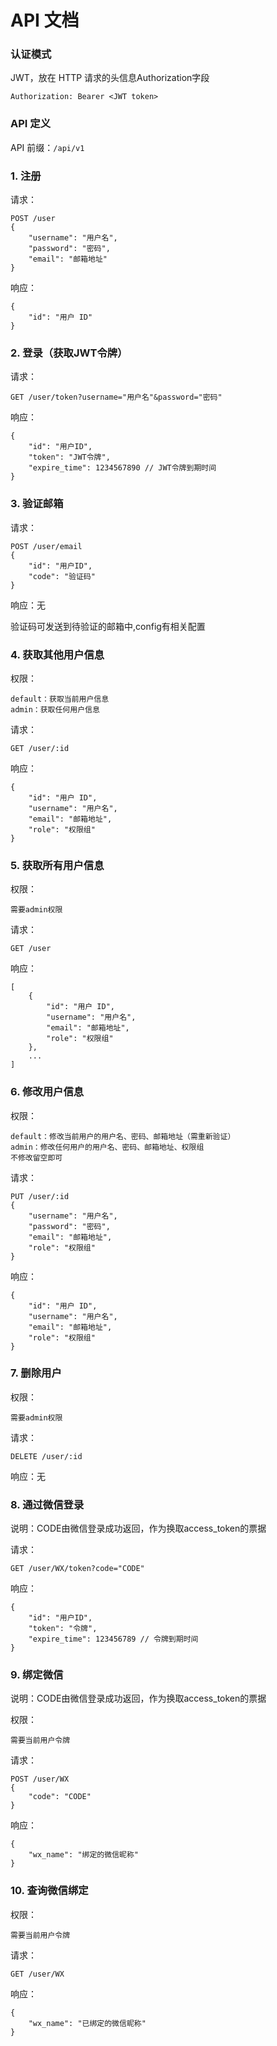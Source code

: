 # API 文档

### 认证模式

JWT，放在 HTTP 请求的头信息Authorization字段

```
Authorization: Bearer <JWT token>
```

### API 定义

API 前缀：`/api/v1`

### 1. 注册

请求：

```
POST /user
{
    "username": "用户名",
    "password": "密码",
    "email": "邮箱地址"
}
```

响应：

```
{
    "id": "用户 ID"
}
```

### 2. 登录（获取JWT令牌）

请求：

```
GET /user/token?username="用户名"&password="密码"
```

响应：

```
{
	"id": "用户ID",
    "token": "JWT令牌",
    "expire_time": 1234567890 // JWT令牌到期时间
}
```

### 3. 验证邮箱

请求：

```
POST /user/email
{
	"id": "用户ID",
    "code": "验证码"
}
```

响应：无

验证码可发送到待验证的邮箱中,config有相关配置

### 4. 获取其他用户信息

权限：

```
default：获取当前用户信息
admin：获取任何用户信息
```

请求：

```
GET /user/:id
```

响应：

```
{
	"id": "用户 ID",
	"username": "用户名",
	"email": "邮箱地址",
	"role": "权限组"
}
```

### 5. 获取所有用户信息

权限：

```
需要admin权限
```

请求：

```
GET /user
```

响应：

```
[
    {
		"id": "用户 ID",
		"username": "用户名",
		"email": "邮箱地址",
		"role": "权限组"
	},
    ...
]
```

### 6. 修改用户信息

权限：

```
default：修改当前用户的用户名、密码、邮箱地址（需重新验证）
admin：修改任何用户的用户名、密码、邮箱地址、权限组
不修改留空即可
```

请求：

```
PUT /user/:id
{
    "username": "用户名",
    "password": "密码",
    "email": "邮箱地址",
    "role": "权限组"
}
```

响应：

```
{
	"id": "用户 ID",
	"username": "用户名",
	"email": "邮箱地址",
	"role": "权限组"
}
```

### 7. 删除用户

权限：

```
需要admin权限
```

请求：

```
DELETE /user/:id
```

响应：无

### 8. 通过微信登录

说明：CODE由微信登录成功返回，作为换取access_token的票据

请求：

```
GET /user/WX/token?code="CODE"
```

响应：

```
{
	"id": "用户ID",
    "token": "令牌",
    "expire_time": 123456789 // 令牌到期时间
}
```

### 9. 绑定微信

说明：CODE由微信登录成功返回，作为换取access_token的票据

权限：

```
需要当前用户令牌
```

请求：

```
POST /user/WX
{
	"code": "CODE"
}
```

响应：

```
{
    "wx_name": "绑定的微信昵称"
}
```

### 10. 查询微信绑定

权限：

```
需要当前用户令牌
```

请求：

```
GET /user/WX
```

响应：

```
{
    "wx_name": "已绑定的微信昵称"
}
```

